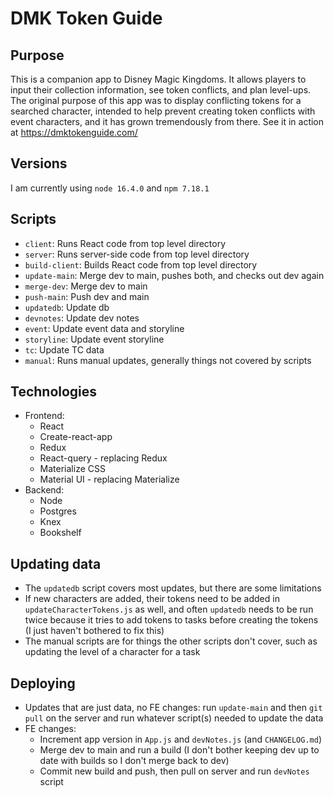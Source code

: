 # DMK Token Guide

## Purpose

This is a companion app to Disney Magic Kingdoms. It allows players to input their collection information, see token conflicts, and plan level-ups. The original purpose of this app was to display conflicting tokens for a searched character, intended to help prevent creating token conflicts with event characters, and it has grown tremendously from there. See it in action at https://dmktokenguide.com/

## Versions

I am currently using `node 16.4.0` and `npm 7.18.1`

## Scripts

-   `client`: Runs React code from top level directory
-   `server`: Runs server-side code from top level directory
-   `build-client`: Builds React code from top level directory
-   `update-main`: Merge dev to main, pushes both, and checks out dev again
-   `merge-dev`: Merge dev to main
-   `push-main`: Push dev and main
-   `updatedb`: Update db
-   `devnotes`: Update dev notes
-   `event`: Update event data and storyline
-   `storyline`: Update event storyline
-   `tc`: Update TC data
-   `manual`: Runs manual updates, generally things not covered by scripts

## Technologies

-   Frontend:
    -   React
    -   Create-react-app
    -   Redux
    -   React-query - replacing Redux
    -   Materialize CSS
    -   Material UI - replacing Materialize
-   Backend:
    -   Node
    -   Postgres
    -   Knex
    -   Bookshelf

## Updating data

-   The `updatedb` script covers most updates, but there are some limitations
-   If new characters are added, their tokens need to be added in `updateCharacterTokens.js` as well, and often `updatedb` needs to be run twice because it tries to add tokens to tasks before creating the tokens (I just haven't bothered to fix this)
-   The manual scripts are for things the other scripts don't cover, such as updating the level of a character for a task

## Deploying

-   Updates that are just data, no FE changes: run `update-main` and then `git pull` on the server and run whatever script(s) needed to update the data
-   FE changes:
    -   Increment app version in `App.js` and `devNotes.js` (and `CHANGELOG.md`)
    -   Merge dev to main and run a build (I don't bother keeping dev up to date with builds so I don't merge back to dev)
    -   Commit new build and push, then pull on server and run `devNotes` script
